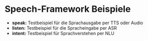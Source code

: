 # Speech-Framework Beispiele

* **speak:** Testbeispiel für die Sprachausgabe per TTS oder Audio
* **listen:** Testbeispiel für die Spracheingabe per ASR
* **intent:** Testbeispiel für Sprachverstehen per NLU
